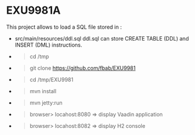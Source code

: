 EXU9981A
==============
This project allows to load a SQL file stored in :
* src/main/resources/ddl.sql
ddl.sql can store CREATE TABLE (DDL) and INSERT (DML) instructions. 

* > cd /tmp
* > git clone https://github.com/fbab/EXU9981
* > cd /tmp/EXU9981
* > mvn install
* > mvn jetty:run
* > browser> locahost:8080
=> display Vaadin application
* > browser> locahost:8082
=> display H2 console


